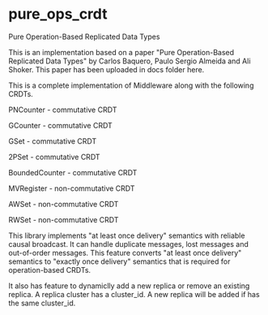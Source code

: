 # pure_ops_crdt
Pure Operation-Based Replicated Data Types

This is an implementation based on a paper "Pure Operation-Based Replicated Data Types" by Carlos Baquero, Paulo Sergio Almeida and Ali Shoker. This paper has been uploaded in docs folder here.

This is a complete implementation of Middleware along with the following CRDTs.

PNCounter - commutative CRDT

GCounter - commutative CRDT

GSet - commutative CRDT

2PSet - commutative CRDT

BoundedCounter - commutative CRDT

MVRegister - non-commutative CRDT

AWSet - non-commutative CRDT

RWSet - non-commutative CRDT

This library implements "at least once delivery" semantics with reliable causal broadcast. It can handle duplicate messages, lost messages and out-of-order messages. This feature converts "at least once delivery" semantics to "exactly once delivery" semantics that is required for operation-based CRDTs.

It also has feature to dynamiclly add a new replica or remove an existing replica. A replica cluster has a cluster_id. A new replica will be added if has the same cluster_id.

